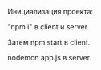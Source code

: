 Инициализация проекта:

"npm i" в client и server

Затем
npm start в client.

nodemon app.js в server.
